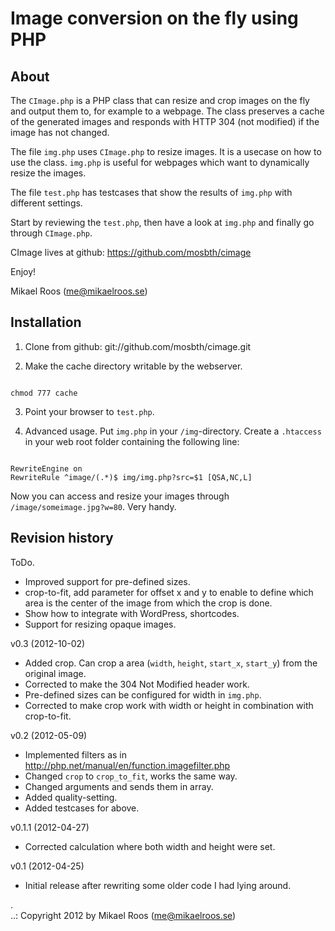 Image conversion on the fly using PHP
=====================================

About
-------------------------------------

The `CImage.php` is a PHP class that can resize and crop images on the fly and output 
them to, for example to a webpage. The class preserves a cache of the generated images 
and responds with HTTP 304 (not modified) if the image has not changed.

The file `img.php` uses `CImage.php` to resize images. It is a usecase on how to use
the class. `img.php` is useful for webpages which want to dynamically resize the images.

The file `test.php` has testcases that show the results of `img.php` with different
settings.

Start by reviewing the `test.php`, then have a look at `img.php` and finally go through 
`CImage.php`.

CImage lives at github: https://github.com/mosbth/cimage

Enjoy!

Mikael Roos (me@mikaelroos.se)


Installation
-------------------------------------

1. Clone from github: git://github.com/mosbth/cimage.git

2. Make the cache directory writable by the webserver.

<pre><code>
chmod 777 cache
</code></pre>

3. Point your browser to `test.php`.

4. Advanced usage. Put `img.php` in your `/img`-directory. Create a `.htaccess` in your
web root folder containing the following line:

<pre><code>
RewriteEngine on 
RewriteRule ^image/(.*)$ img/img.php?src=$1 [QSA,NC,L]
</code></pre>

Now you can access and resize your images through `/image/someimage.jpg?w=80`. Very handy.


Revision history
-------------------------------------

ToDo.

* Improved support for pre-defined sizes.
* crop-to-fit, add parameter for offset x and y to enable to define which area is the 
center of the image from which the crop is done.
* Show how to integrate with WordPress, shortcodes.
* Support for resizing opaque images.

v0.3 (2012-10-02)

* Added crop. Can crop a area (`width`, `height`, `start_x`, `start_y`) from the original
image.
* Corrected to make the 304 Not Modified header work.
* Pre-defined sizes can be configured for width in `img.php`.
* Corrected to make crop work with width or height in combination with crop-to-fit.
 
v0.2 (2012-05-09) 

* Implemented filters as in http://php.net/manual/en/function.imagefilter.php
* Changed `crop` to `crop_to_fit`, works the same way.
* Changed arguments and sends them in array.
* Added quality-setting.
* Added testcases for above.

v0.1.1 (2012-04-27) 

* Corrected calculation where both width and height were set.


v0.1 (2012-04-25) 

* Initial release after rewriting some older code I had lying around.

 .   
..:  Copyright 2012 by Mikael Roos (me@mikaelroos.se)
